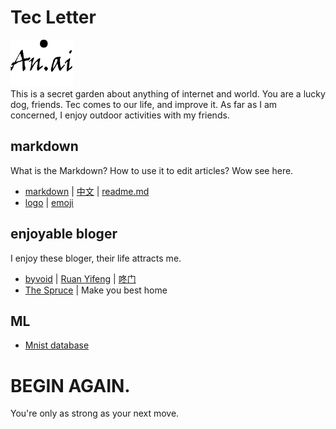 # Tec Letter
![an.ai](https://github.com/Guguant/Tec/blob/master/tec.png)   
This is a secret garden about anything of internet and world. You are a lucky dog, friends. Tec comes to our life, and improve it. As far as I am concerned, I enjoy outdoor activities with my friends.

## markdown
What is the Markdown? How to use it to edit articles? Wow see here.
* [markdown](https://daringfireball.net/projects/markdown/syntax) | [中文](http://markdown.tw/) | [readme.md](https://gist.github.com/PurpleBooth/109311bb0361f32d87a2)
* [logo](http://shields.io/) | [emoji](https://www.webpagefx.com/tools/emoji-cheat-sheet/)

## enjoyable bloger
I enjoy these bloger, their life attracts me.
* [byvoid](https://www.byvoid.com/) | [Ruan Yifeng](http://www.ruanyifeng.com/blog/) | [咚门](http://www.dearzd.com/DBlog/)
* [The Spruce](https://www.thespruce.com/) | Make you best home

## ML
* [Mnist database](http://yann.lecun.com/exdb/mnist/)

# BEGIN AGAIN.
You're only as strong as your next move.
